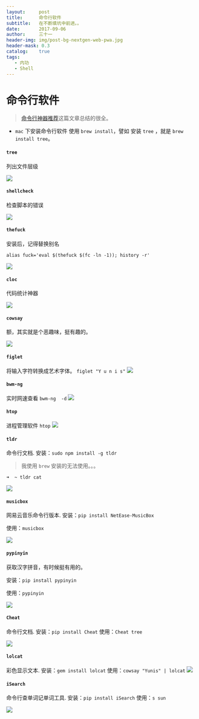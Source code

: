 ```yaml
---
layout:     post
title:      命令行软件
subtitle:   在不断填坑中前进。。
date:       2017-09-06
author:     三十一
header-img: img/post-bg-nextgen-web-pwa.jpg
header-mask: 0.3
catalog:    true
tags:
   - 内功
   - Shell
---
```


# 命令行软件
> [命令行神器推荐](https://segmentfault.com/a/1190000009728316)这篇文章总结的很全。

- `mac` 下安装命令行软件 使用 `brew install`，譬如 安装 `tree` ，就是 `brew install tree`。

#### `tree`

列出文件层级

![](/media/15046854241597/shell_tree.jpg)

#### `shellcheck`

检查脚本的错误

![](/media/15046854241597/15046866221935.jpg)

#### `thefuck`
安装后，记得替换别名 

`alias fuck='eval $(thefuck $(fc -ln -1)); history -r'`

![](/media/15046854241597/15046870856588.jpg)

#### `cloc`

代码统计神器


![](/media/15046854241597/15046872073389.jpg)


#### `cowsay`

额，其实就是个恶趣味，挺有趣的。

![](/media/15046854241597/15046872820303.jpg)


#### `figlet`

将输入字符转换成艺术字体。
`figlet "Y u n i s"`
![](/media/15046854241597/WX20171023-150731@2x.png)

#### `bwm-ng`

实时网速查看
`bwm-ng  -d`
![](/media/15046854241597/WX20171023-150816@2x.png)

#### `htop`

进程管理软件
`htop`
![](/media/15046854241597/WX20171023-150840@2x.png)


#### `tldr`
命令行文档.
安装：`sudo npm install -g tldr` 
> 我使用 `brew` 安装的无法使用。。。


```
➜  ~ tldr cat
```

![](/media/15046854241597/WX20171030-162228@2x.png)


#### `musicbox`
网易云音乐命令行版本.
安装：`pip install NetEase-MusicBox`

使用：`musicbox`

![](/media/15046854241597/WX20171030-163038@2x.png)

#### `pypinyin`

获取汉字拼音，有时候挺有用的。

安装：`pip install pypinyin`

使用：`pypinyin`

![](/media/15046854241597/WX20171030-163334@2x.png)


#### `Cheat`

命令行文档.
安装：`pip install Cheat`
使用：`Cheat tree`

![](/media/15046854241597/WX20171030-164139@2x.png)



#### `lolcat`

彩色显示文本.
安装：`gem install lolcat`
使用：`cowsay "Yunis" | lolcat`
![](/media/15046854241597/WX20180107-203506@2x.png)



#### `iSearch`

命令行查单词记单词工具.
安装：`pip install iSearch`
使用：`s sun`

![](/media/15046854241597/iSearch.png)



